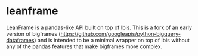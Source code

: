 # leanframe
LeanFrame is a pandas-like API built on top of Ibis. This is a fork of an early version of bigframes (https://github.com/googleapis/python-bigquery-dataframes) and is intended to be a minimal wrapper on top of Ibis without any of the pandas features that make bigframes more complex.
